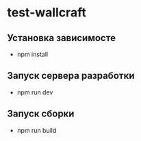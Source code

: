 # test-wallcraft

## Установка зависимосте

- npm install

## Запуск сервера разработки

- npm run dev

## Запуск сборки

- npm run build

